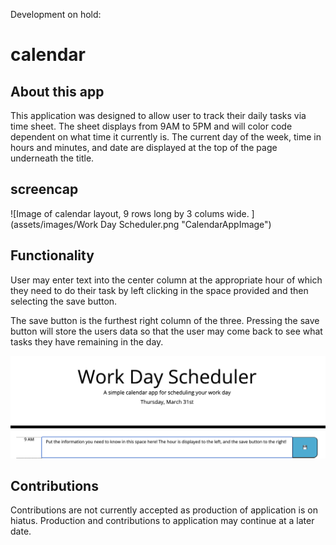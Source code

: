 Development on hold:

# calendar

## About this app

This application was designed to allow user to track their daily tasks via time sheet. The sheet displays from 9AM to 5PM and will color code dependent on what time it currently is. The current day of the week, time in hours and minutes, and date are displayed at the top of the page underneath the title. 

## screencap
![Image of calendar layout, 9 rows long by 3 colums wide. ](assets/images/Work Day Scheduler.png "CalendarAppImage")

## Functionality
User may enter text into the center column at the appropriate hour of which they need to do their task by left clicking in the space provided and then selecting the save button. 

The save button is the furthest right column of the three. Pressing the save button will store the users data so that the user may come back to see what tasks they have remaining in the day. 

![Image of text entered in center column displaying how text appears. ]( assets/images/calendaruse.png "CalendarUseImage")

## Contributions

Contributions are not currently accepted as production of application is on hiatus. Production and contributions to application may continue at a later date. 